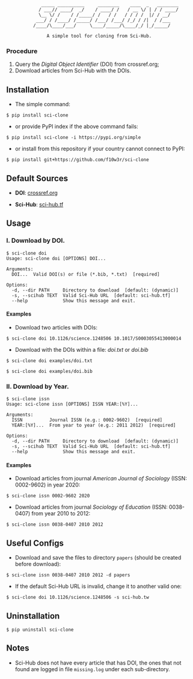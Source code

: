 ```
  
             _____ __________     ________    ____  _   ________
            / ___// ____/  _/    / ____/ /   / __ \/ | / / ____/
            \__ \/ /    / /_____/ /   / /   / / / /  |/ / __/   
           ___/ / /____/ /_____/ /___/ /___/ /_/ / /|  / /___   
          /____/\____/___/     \____/_____/\____/_/ |_/_____/ 

               A simple tool for cloning from Sci-Hub. 

```
### Procedure

1. Query the *Digital Object Identifier* (DOI) from crossref.org;
2. Download articles from Sci-Hub with the DOIs.

## Installation

- The simple command:

```console
$ pip install sci-clone
```

- or provide PyPI index if the above command fails:

```console
$ pip install sci-clone -i https://pypi.org/simple
```

- or install from this repository if your country cannot connect to PyPI:

```console
$ pip install git+https://github.com/f10w3r/sci-clone
```

## Default Sources

- **DOI**: [crossref.org](https://crossref.org)

- **Sci-Hub**: [sci-hub.tf](https://sci-hub.tf)

## Usage

### I. Download by DOI.

```console
$ sci-clone doi
Usage: sci-clone doi [OPTIONS] DOI...

Arguments:
  DOI...  Valid DOI(s) or file (*.bib, *.txt)  [required]

Options:
  -d, --dir PATH     Directory to download  [default: (dynamic)]
  -s, --scihub TEXT  Valid Sci-Hub URL  [default: sci-hub.tf]
  --help             Show this message and exit.
```

#### Examples

- Download two articles with DOIs:

```console
$ sci-clone doi 10.1126/science.1248506 10.1017/S0003055413000014
```

- Download with the DOIs within a file: _doi.txt_ or _doi.bib_

```console
$ sci-clone doi examples/doi.txt
```

```{console}
$ sci-clone doi examples/doi.bib
```

### II. Download by Year.

```console
$ sci-clone issn
Usage: sci-clone issn [OPTIONS] ISSN YEAR:[%Y]...

Arguments:
  ISSN          Journal ISSN (e.g.: 0002-9602)  [required]
  YEAR:[%Y]...  From year to year (e.g.: 2011 2012)  [required]

Options:
  -d, --dir PATH     Directory to download  [default: (dynamic)]
  -s, --scihub TEXT  Valid Sci-Hub URL  [default: sci-hub.tf]
  --help             Show this message and exit.
```

#### Examples

- Download articles from journal _American Journal of Sociology_ (ISSN: 0002-9602) in year 2020:

```console
$ sci-clone issn 0002-9602 2020
```

- Download articles from journal _Sociology of Education_ (ISSN: 0038-0407) from year 2010 to 2012:

```console
$ sci-clone issn 0038-0407 2010 2012
```

## Useful Configs

- Download and save the files to directory ```papers``` (should be created before download):

```{console}
$ sci-clone issn 0038-0407 2010 2012 -d papers
```

- If the default Sci-Hub URL is invalid, change it to another valid one:

```console
$ sci-clone doi 10.1126/science.1248506 -s sci-hub.tw
```

## Uninstallation

```console
$ pip uninstall sci-clone
```

## Notes

- Sci-Hub does not have every article that has DOI, the ones that not found are logged in file ```missing.log``` under each sub-directory.   
